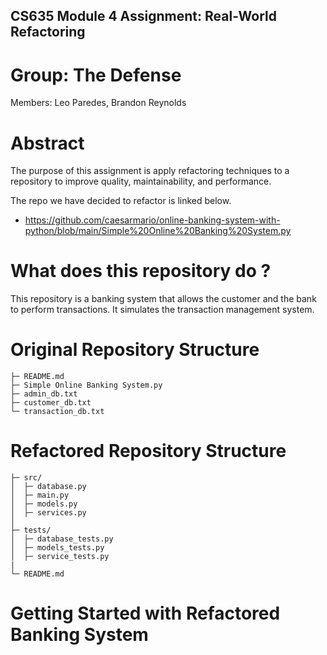 ## CS635 Module 4 Assignment: Real-World Refactoring 

# Group: The Defense
Members: Leo Paredes, Brandon Reynolds

# Abstract
The purpose of this assignment is apply refactoring techniques to a repository to improve quality, maintainability, and performance. 

The repo we have decided to refactor is linked below. 
- https://github.com/caesarmario/online-banking-system-with-python/blob/main/Simple%20Online%20Banking%20System.py

# What does this repository do ?
This repository is a banking system that allows the customer and the bank to perform transactions. It simulates the transaction management system. 

# Original Repository Structure 
```
├─ README.md                  
├─ Simple Online Banking System.py
├─ admin_db.txt
├─ customer_db.txt
└─ transaction_db.txt
```

# Refactored Repository Structure 
```
├─ src/
│  ├─ database.py          
│  ├─ main.py          
│  ├─ models.py             
│  ├─ services.py           
│         
├─ tests/
│  ├─ database_tests.py     
│  ├─ models_tests.py  
│  ├─ service_tests.py     
|
└─ README.md             
```

# Getting Started with Refactored Banking System


